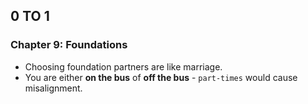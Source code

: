 ## 0 TO 1

### Chapter 9: Foundations

* Choosing foundation partners are like marriage.
* You are either **on the bus** of **off the bus** - `part-times` would cause misalignment.
